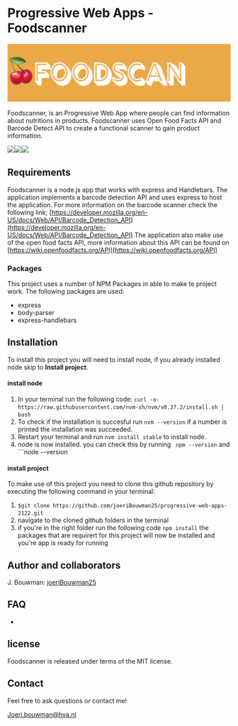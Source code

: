 # Progressive Web Apps - Foodscanner

<img src="https://github.com/joeriBouwman25/Foodscanner/blob/main/assets/banner.png" height=130>

Foodscanner, is an Progressive Web App where people can find information about nutritions in products. Foodscanner uses Open Food Facts API and Barcode Detect API to create a functional scanner to gain product information.

<img src="https://github.com/joeriBouwman25/progressive-web-apps-2122/blob/main/assets/images/homescreen.png" height=600><img src="https://github.com/joeriBouwman25/progressive-web-apps-2122/blob/main/assets/images/camscreen.png" height=600><img src="https://github.com/joeriBouwman25/progressive-web-apps-2122/blob/main/assets/images/detailscreen.png" height=600>

## Requirements

Foodscanner is a node.js app that works with express and Handlebars. The application implements a barcode detection API and uses express to host the application. For more information on the barcode scanner check the following link;
[https://developer.mozilla.org/en-US/docs/Web/API/Barcode_Detection_API](https://developer.mozilla.org/en-US/docs/Web/API/Barcode_Detection_API)
The application also make use of the open food facts API, more information about this API can be found on [https://wiki.openfoodfacts.org/API](https://wiki.openfoodfacts.org/API)

### Packages

This project uses a number of NPM Packages in able to make te project work. The following packages are used:

- express
- body-parser
- express-handlebars

## Installation

To install this project you will need to install node, if you already installed node skip to **Install project**.

#### install node

1. In your terminal run the following code:
   `curl -o- https://raw.githubusercontent.com/nvm-sh/nvm/v0.37.2/install.sh | bash`
2. To check if the installation is succesful run `nvm --version` if a number is printed the installation was succeeded.
3. Restart your terminal and run `nvm install stable` to install node.
4. node is now installed. you can check this by running ` npm --version` and ```node --version

#### install project

To make use of this project you need to clone this github repository by executing the following command in your terminal:

1.  `$git clone https://github.com/joeriBouwman25/progressive-web-apps-2122.git`
2.  navigate to the cloned github folders in the terminal
3.  if you're in the right folder run the following code `npm install` the packages that are requirert for this project will now be installed and you're app is ready for running

## Author and collaborators

J. Bouwman: [joeriBouwman25](https://github.com/joeriBouwman25)

## FAQ

-

## license

Foodscanner is released under terms of the MIT license.

## Contact

Feel free to ask questions or contact me!

Joeri.bouwman@hva.nl
